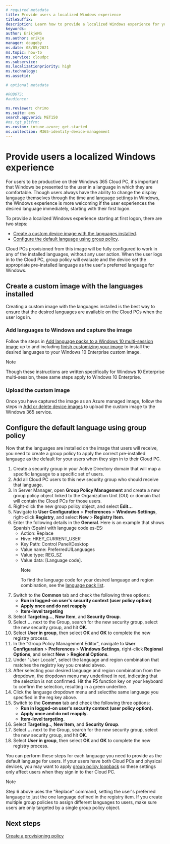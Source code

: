 ```yaml
---
# required metadata
title: Provide users a localized Windows experience
titleSuffix:
description: Learn how to provide a localized Windows experience for your users.
keywords:
author: ErikjeMS  
ms.author: erikje
manager: dougeby
ms.date: 08/05/2021
ms.topic: how-to
ms.service: cloudpc
ms.subservice:
ms.localizationpriority: high
ms.technology:
ms.assetid: 

# optional metadata

#ROBOTS:
#audience:

ms.reviewer: chrimo
ms.suite: ems
search.appverid: MET150
#ms.tgt_pltfrm:
ms.custom: intune-azure; get-started
ms.collection: M365-identity-device-management
---
```

# Provide users a localized Windows experience
For users to be productive on their Windows 365 Cloud PC, it's important that Windows be presented to the user in a language in which they are comfortable. Though users always have the ability to change the display language themselves through the time and language settings in Windows, the Windows experience is more welcoming if the user experiences the desired language immediately, starting with their first logon.

To provide a localized Windows experience starting at first logon, there are two steps:
- [Create a custom device image with the languages installed](#create-a-custom-image-with-the-languages-installed).
- [Configure the default language using group policy](#configure-the-default-language-using-group-policy). 

Cloud PCs provisioned from this image will be fully configured to work in any of the installed languages, without any user action. When the user logs in to the Cloud PC, group policy will evaluate and the device set the appropriate pre-installed language as the user's preferred language for Windows. 

## Create a custom image with the languages installed
Creating a custom image with the languages installed is the best way to ensure that the desired languages are available on the Cloud PCs when the user logs in.

### Add languages to Windows and capture the image
Follow the steps in [Add language packs to a Windows 10 multi-session image](https://docs.microsoft.com/azure/virtual-desktop/language-packs) up to and including [finish customizing your image](https://docs.microsoft.com/azure/virtual-desktop/language-packs#finish-customizing-your-image) to install the desired languages to your Windows 10 Enterprise custom image.

> [!NOTE]
> Though these instructions are written specifically for Windows 10 Enterprise multi-session, these same steps apply to Windows 10 Enterprise.

### Upload the custom image
Once you have captured the image as an Azure managed image, follow the steps in [Add or delete device images](add-device-images.md) to upload the custom image to the Windows 365 service.

## Configure the default language using group policy
Now that the languages are installed on the image that users will receive, you need to create a group policy to apply the correct pre-installed language as the default for your users when they sign in to their Cloud PC.

1. Create a security group in your Active Directory domain that will map a specific language to a specific set of users.
2. Add all Cloud PC users to this new security group who should receive that language.
3. In Server Manager, open **Group Policy Management** and create a new group policy object linked to the Organization Unit (OU) or domain that will contain the Cloud PCs for those users.
4. Right-click the new group policy object, and select **Edit...**
5. Navigate to **User Configuration** > **Preferences** > **Windows Settings**, right-click **Registry**, and select **New** > **Registry Item**.
6. Enter the following details in the **General**. Here is an example that shows Spanish (Spain) with language code es-ES:
    - Action: Replace
    - Hive: HKEY_CURRENT_USER
    - Key Path: Control Panel\Desktop
    - Value name: PreferredUILanguages
    - Value type: REG_SZ
    - Value data: [Language code].
      > [!Note]
      > To find the language code for your desired language and region combination, see the [language pack list](https://docs.microsoft.com/windows-hardware/manufacture/desktop/available-language-packs-for-windows#language-packs).
7. Switch to the **Common** tab and check the following three options:
    - **Run in logged-on user's security context (user policy option)**
    - **Apply once and do not reapply**
    - **Item-level targeting**
8. Select **Targeting...**, **New Item**, and **Security Group**.
9. Select **...** next to the Group, search for the new security group, select the new security group, and hit **OK**.
10. Select **User in group**, then select **OK** and **OK** to complete the new registry process.
11. In the "Group Policy Management Editor", navigate to **User Configuration** > **Preferences** > **Windows Settings**, right-click **Regional Options**, and select **New** > **Regional Options**.
12. Under "User Locale", select the language and region combination that matches the registry key you created abveo.
13. After selecting your desired language and region combination from the dropdown, the dropdown menu may underlined in red, indicating that the selection is not confirmed. Hit the **F5** function key on your keyboard to confirm the selection, resulting in a green underline.
14. Click the language dropdown menu and selectthe same language you specified in the reg key above.
15. Switch to the **Common** tab and check the following three options:
    - **Run in logged-on user's security context (user policy option).**
    - **Apply once and do not reapply.**
    - **Item-level targeting.**
16. Select **Targeting..**, **New Item**, and **Security Group**.
17. Select **...** next to the Group, search for the new security group, select the new security group, and hit **OK**.
18. Select **User in group**, then select **OK** and **OK** to complete the new registry process.

You can perform these steps for each language you need to provide as the default language for users. If your users have both Cloud PCs and physical devices, you may want to apply [group policy loopback](https://docs.microsoft.com/troubleshoot/windows-server/group-policy/loopback-processing-of-group-policy) so these settings only affect users when they sign in to ther Cloud PC.

> [!NOTE]
> Step 6 above uses the "Replace" command, setting the user's preferred language to just the one language defined in the registry item. If you create multiple group policies to assign different languages to users, make sure users are only targeted by a single group policy object.

## Next steps
[Create a provisioning policy](create-provisioning-policy.md)